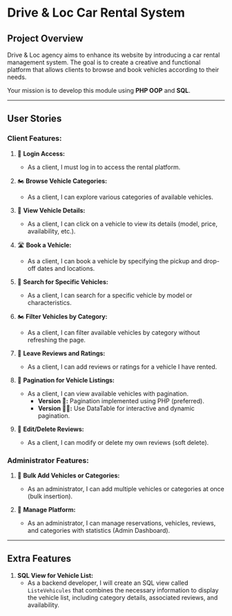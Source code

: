 # Drive & Loc Car Rental System

## Project Overview
Drive & Loc agency aims to enhance its website by introducing a car rental management system. The goal is to create a creative and functional platform that allows clients to browse and book vehicles according to their needs.

Your mission is to develop this module using **PHP OOP** and **SQL**.

---

## User Stories

### Client Features:

1. 🚗 **Login Access:**
   - As a client, I must log in to access the rental platform.

2. 🏍️ **Browse Vehicle Categories:**
   - As a client, I can explore various categories of available vehicles.

3. 🚗 **View Vehicle Details:**
   - As a client, I can click on a vehicle to view its details (model, price, availability, etc.).

4. 🛣️ **Book a Vehicle:**
   - As a client, I can book a vehicle by specifying the pickup and drop-off dates and locations.

5. 🔎 **Search for Specific Vehicles:**
   - As a client, I can search for a specific vehicle by model or characteristics.

6. 🏍️ **Filter Vehicles by Category:**
   - As a client, I can filter available vehicles by category without refreshing the page.

7. 📝 **Leave Reviews and Ratings:**
   - As a client, I can add reviews or ratings for a vehicle I have rented.

8. 🏦 **Pagination for Vehicle Listings:**
   - As a client, I can view available vehicles with pagination.
     - **Version 🚙:** Pagination implemented using PHP (preferred).
     - **Version 🚙🚙:** Use DataTable for interactive and dynamic pagination.

9. 🚙 **Edit/Delete Reviews:**
   - As a client, I can modify or delete my own reviews (soft delete).

### Administrator Features:

1. 🏦 **Bulk Add Vehicles or Categories:**
   - As an administrator, I can add multiple vehicles or categories at once (bulk insertion).

2. 🚨 **Manage Platform:**
   - As an administrator, I can manage reservations, vehicles, reviews, and categories with statistics (Admin Dashboard).

---

## Extra Features

1. **SQL View for Vehicle List:**
   - As a backend developer, I will create an SQL view called `ListeVehicules` that combines the necessary information to display the vehicle list, including category details, associated reviews, and availability.
